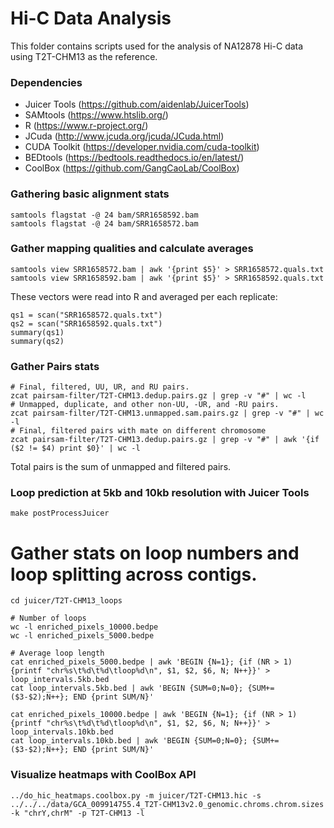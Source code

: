 # Hi-C Data Analysis

This folder contains scripts used for the analysis of NA12878 Hi-C data using T2T-CHM13 as the reference.

### Dependencies
* Juicer Tools (https://github.com/aidenlab/JuicerTools)
* SAMtools (https://www.htslib.org/)
* R (https://www.r-project.org/)
* JCuda (http://www.jcuda.org/jcuda/JCuda.html)
* CUDA Toolkit (https://developer.nvidia.com/cuda-toolkit)
* BEDtools (https://bedtools.readthedocs.io/en/latest/)
* CoolBox (https://github.com/GangCaoLab/CoolBox)

### Gathering basic alignment stats
```
samtools flagstat -@ 24 bam/SRR1658592.bam
samtools flagstat -@ 24 bam/SRR1658572.bam
```

### Gather mapping qualities and calculate averages
```
samtools view SRR1658572.bam | awk '{print $5}' > SRR1658572.quals.txt
samtools view SRR1658592.bam | awk '{print $5}' > SRR1658592.quals.txt
```
These vectors were read into R and averaged per each replicate:
```
qs1 = scan("SRR1658572.quals.txt")
qs2 = scan("SRR1658592.quals.txt")
summary(qs1)
summary(qs2)
```

### Gather Pairs stats
```
# Final, filtered, UU, UR, and RU pairs.
zcat pairsam-filter/T2T-CHM13.dedup.pairs.gz | grep -v "#" | wc -l
# Unmapped, duplicate, and other non-UU, -UR, and -RU pairs.
zcat pairsam-filter/T2T-CHM13.unmapped.sam.pairs.gz | grep -v "#" | wc -l
# Final, filtered pairs with mate on different chromosome
zcat pairsam-filter/T2T-CHM13.dedup.pairs.gz | grep -v "#" | awk '{if ($2 != $4) print $0}' | wc -l
```
Total pairs is the sum of unmapped and filtered pairs.

### Loop prediction at 5kb and 10kb resolution with Juicer Tools
```
make postProcessJuicer
```

# Gather stats on loop numbers and loop splitting across contigs.
```
cd juicer/T2T-CHM13_loops

# Number of loops
wc -l enriched_pixels_10000.bedpe
wc -l enriched_pixels_5000.bedpe

# Average loop length
cat enriched_pixels_5000.bedpe | awk 'BEGIN {N=1}; {if (NR > 1) {printf "chr%s\t%d\t%d\tloop%d\n", $1, $2, $6, N; N++}}' > loop_intervals.5kb.bed
cat loop_intervals.5kb.bed | awk 'BEGIN {SUM=0;N=0}; {SUM+=($3-$2);N++}; END {print SUM/N}'

cat enriched_pixels_10000.bedpe | awk 'BEGIN {N=1}; {if (NR > 1) {printf "chr%s\t%d\t%d\tloop%d\n", $1, $2, $6, N; N++}}' > loop_intervals.10kb.bed
cat loop_intervals.10kb.bed | awk 'BEGIN {SUM=0;N=0}; {SUM+=($3-$2);N++}; END {print SUM/N}'
```

### Visualize heatmaps with CoolBox API
```
../do_hic_heatmaps.coolbox.py -m juicer/T2T-CHM13.hic -s ../../../data/GCA_009914755.4_T2T-CHM13v2.0_genomic.chroms.chrom.sizes -k "chrY,chrM" -p T2T-CHM13 -l
```
